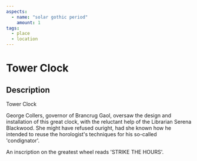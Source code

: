 ```yaml
---
aspects: 
  - name: "solar gothic period"
    amount: 1
tags:
  - place
  - location
---
```


# Tower Clock

## Description
Tower Clock

George Collers, governor of Brancrug Gaol, oversaw the design and installation of this great clock, with the reluctant help of the Librarian Serena Blackwood. She might have refused ouright, had she known how he intended to reuse the horologist's techniques for his so-called 'condignator'.

An inscription on the greatest wheel reads 'STRIKE THE HOURS'.

